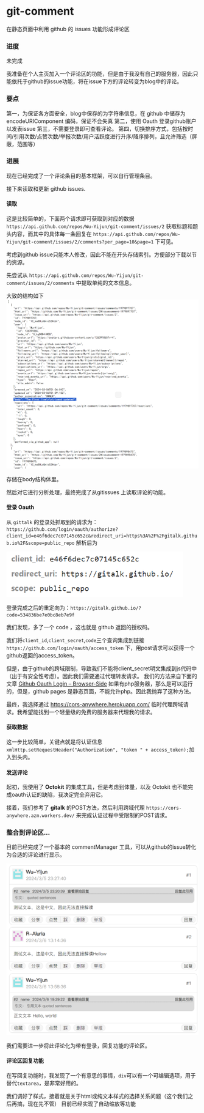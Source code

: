 # git-comment
在静态页面中利用 github 的 issues 功能形成评论区

### 进度
未完成

我准备在个人主页加入一个评论区的功能，但是由于我没有自己的服务器，因此只能依托于github的issue功能，将在issue下方的评论转变为blog中的评论。

### 要点

第一，为保证各方面安全，blog中保存的为字符串信息，在 github 中储存为 encodeURIComponent 编码，保证不会失真
第二，使用 Oauth 登录github账户以发表issue
第三，不需要登录即可查看评论。
第四，切换排序方式，包括按时间/引用次数/点赞次数/举报次数/用户活跃度进行升序/降序排列，且允许筛选（屏蔽，范围等）

### 进展

现在已经完成了一个评论条目的基本框架，可以自行管理条目。

接下来读取和更新 github issues.

#### 读取

这是比较简单的，下面两个请求即可获取到对应的数据 `https://api.github.com/repos/Wu-Yijun/git-comment/issues/2` 获取标题和题头内容，而其中的具体每一条回复在 `https://api.github.com/repos/Wu-Yijun/git-comment/issues/2/comments?per_page=10&page=1` 下可见。

考虑到github issue只能本人修改，因此不能在开头存储索引。方便部分下载以节约资源。

先尝试从 `https://api.github.com/repos/Wu-Yijun/git-comment/issues/2/comments` 中提取单纯的文本信息。

大致的结构如下
![alt text](images/image.png)

存储在body结构体里。

然后对它进行分析处理，最终完成了从gitissues 上读取评论的功能。

#### 登录 Oauth

从 `gittalk` 的登录处抓取到的请求为：`https://github.com/login/oauth/authorize?client_id=e46f6dec7c07145c652c&redirect_uri=https%3A%2F%2Fgitalk.github.io%2F&scope=public_repo` 解析后为

![alt text](images/image2.png)

登录完成之后的重定向为：`https://gitalk.github.io/?code=534836be7e0bc8eb7e9f`

我们发现，多了一个 code ，这也就是 github 返回的授权码。

我们将`client_id`,`client_secret`,`code`三个查询集成到链接 `https://github.com/login/oauth/access_token` 下，用post请求可以获得一个github返回的access_token。

但是，由于github的跨域限制，导致我们不能将client_secret明文集成到js代码中（出于有安全性考虑）。因此我们需要通过代理转发请求。
我们的方法来自下面的文章 [Github Oauth Login – Browser-Side](https://blog.vjeux.com/2012/javascript/github-oauth-login-browser-side.html "Github Oauth 登录 – 浏览器端")
如果有php服务器，那么是可以运行的，但是，github pages 是静态页面，不能允许php。因此我抛弃了这种方法。

最终，我选择通过 https://cors-anywhere.herokuapp.com/ 临时代理跨域请求。我希望能找到一个轻量级的免费的服务器来代理我的请求。



#### 获取数据

这一步比较简单，关键点就是将认证信息`xmlHttp.setRequestHeader("Authorization", "token " + access_token);`加入到头内。

#### 发送评论

起初，我使用了 **Octokit** 的集成工具，但是考虑到体量，以及 Octokit 也不能完成oauth认证的缺陷，我决定完全弃用它。

接着，我们参考了 **gitalk** 的POST方法，然后利用跨域代理 `https://cors-anywhere.azm.workers.dev/` 来完成认证过程中受限制的POST请求。

### 整合到评论区... 

目前已经完成了一个基本的 commentManager 工具，可以从github的issue转化为合适的评论进行显示。

![alt text](images/image3.png)

我们需要进一步将此评论化为带有登录，回复功能的评论区。

#### 评论区回复功能

在写回复功能时，我发现了一个有意思的事情，`div`可以有一个可编辑选项，用于替代`textarea`，是非常好用的。

我们调好了样式，接着就是关于html或纯文本样式的选择关系问题（这个我们之后再搞，现在先不管）
目前已经实现了自动缩放等功能